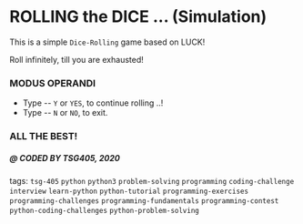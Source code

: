 # ROLLING the DICE ... (Simulation)

This is a simple `Dice-Rolling` game based on LUCK!

Roll infinitely, till you are exhausted!



### MODUS OPERANDI

* Type -- `Y` or `YES`, to continue rolling ..!
* Type -- `N` or `NO`, to exit.



### ALL THE BEST!
##### @ CODED BY TSG405, 2020

tags:  `tsg-405`  `python`  `python3`  `problem-solving`  `programming`  `coding-challenge`  `interview`  `learn-python`  `python-tutorial`  `programming-exercises`  `programming-challenges`  `programming-fundamentals`  `programming-contest`  `python-coding-challenges`  `python-problem-solving`
